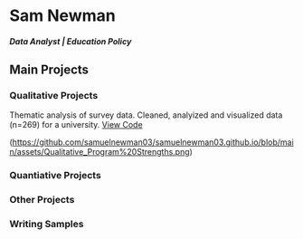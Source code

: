 # Sam Newman

##### Data Analyst | Education Policy 

## Main Projects 
### Qualitative Projects 
Thematic analysis of survey data. Cleaned, analyized and visualized data (n=269) for a university. 
[View Code](https://github.com/samuelnewman03/Portfolio-Projects/blob/main/Qualitative%20Project_Program%20Strengths.Rmd)

(https://github.com/samuelnewman03/samuelnewman03.github.io/blob/main/assets/Qualitative_Program%20Strengths.png)
### Quantiative Projects 

### Other Projects 

### Writing Samples 

